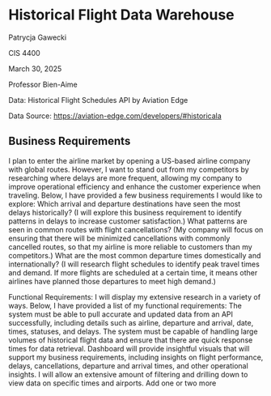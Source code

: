  # **Historical Flight Data Warehouse**
Patrycja Gawecki

CIS 4400

March 30, 2025

Professor Bien-Aime

Data: Historical Flight Schedules API by Aviation Edge

Data Source: https://aviation-edge.com/developers/#historicala

## **Business Requirements**
I plan to enter the airline market by opening a US-based airline company with global routes. However, I want to stand out from my competitors by researching where delays are more frequent, allowing my company to improve operational efficiency and enhance the customer experience when traveling. Below, I have provided a few business requirements I would like to explore:
Which arrival and departure destinations have seen the most delays historically? (I will explore this business requirement to identify patterns in delays to increase customer satisfaction.)
What patterns are seen in common routes with flight cancellations? (My company will focus on ensuring that there will be minimized cancellations with commonly cancelled routes, so that my airline is more reliable to customers than my competitors.)
What are the most common departure times domestically and internationally? (I will research flight schedules to identify peak travel times and demand. If more flights are scheduled at a certain time, it means other airlines have planned those departures to meet high demand.)

Functional Requirements:
I will display my extensive research in a variety of ways. Below, I have provided a list of my functional requirements:
The system must be able to pull accurate and updated data from an API successfully, including details such as airline, departure and arrival, date, times, statuses, and delays.
The system must be capable of handling large volumes of historical flight data and ensure that there are quick response times for data retrieval.
Dashboard will provide insightful visuals that will support my business requirements, including insights on flight performance, delays, cancellations, departure and arrival times, and other operational insights. I will allow an extensive amount of filtering and drilling down to view data on specific times and airports.
Add one or two more
